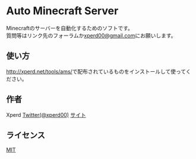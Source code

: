 # Auto Minecraft Server

Minecraftのサーバーを自動化するためのソフトです。  
質問等はリンク先のフォーラムか<xperd00@gmail.com>にお願いします。  

## 使い方

<http://xperd.net/tools/ams/>で配布されているものをインストールして使ってください。  

## 作者

Xperd [Twitter(@xperd00)](https://twitter.com/xperd00) [サイト](http://xperd.net)

## ライセンス

[MIT](http://b4b4r07.mit-license.org)